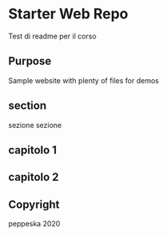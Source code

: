 # Starter Web Repo

Test di readme per il corso

## Purpose

Sample website with plenty of files for demos

## section

sezione
sezione

## capitolo 1

## capitolo 2

## Copyright

peppeska 2020
